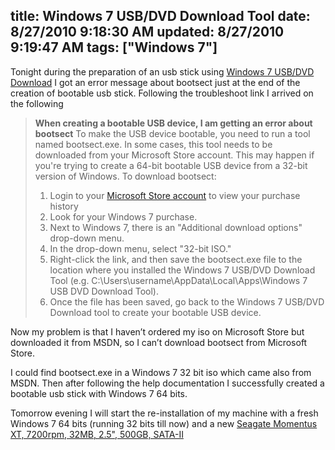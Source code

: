 title: Windows 7 USB/DVD Download Tool
date: 8/27/2010 9:18:30 AM
updated: 8/27/2010 9:19:47 AM
tags: ["Windows 7"]
---
Tonight during the preparation of an usb stick using [Windows 7 USB/DVD Download](http://store.microsoft.com/Help/ISO-Tool) I got an error message about bootsect just at the end of the creation of bootable usb stick. Following the troubleshoot link I arrived on the following

> **When creating a bootable USB device, I am getting an error about bootsect**
> To make the USB device bootable, you need to run a tool named bootsect.exe. In some cases, this tool needs to be downloaded from your Microsoft Store account. This may happen if you're trying to create a 64-bit bootable USB device from a 32-bit version of Windows. To download bootsect:
> 
> 1.  Login to your [Microsoft Store account](https://store.microsoft.com/account) to view your purchase history
> 2.  Look for your Windows 7 purchase.
> 3.  Next to Windows 7, there is an "Additional download options" drop-down menu.
> 4.  In the drop-down menu, select "32-bit ISO."
> 5.  Right-click the link, and then save the bootsect.exe file to the location where you installed the Windows 7 USB/DVD Download Tool (e.g. C:\Users\username\AppData\Local\Apps\Windows 7 USB DVD Download Tool).
> 6.  Once the file has been saved, go back to the Windows 7 USB/DVD Download tool to create your bootable USB device.

Now my problem is that I haven’t ordered my iso on Microsoft Store but downloaded it from MSDN, so I can’t download bootsect from Microsoft Store.

I could find bootsect.exe in a Windows 7 32 bit iso which came also from MSDN. Then after following the help documentation I successfully created a bootable usb stick with Windows 7 64 bits.

Tomorrow evening I will start the re-installation of my machine with a fresh Windows 7 64 bits (running 32 bits till now) and a new [Seagate Momentus XT, 7200rpm, 32MB, 2.5", 500GB, SATA-II](http://www.seagate.com/www/en-us/products/laptops/laptop-hdd/)
